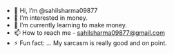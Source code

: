 - 👋 Hi, I’m @sahilsharma09877
- 👀 I’m interested in money.
- 🌱 I’m currently learning to make money.
- 📫 How to reach me - sahilsharma09877@gmail.com
- ⚡ Fun fact: ... My sarcasm is really good and on point.

<!---
sahilsharma09877/sahilsharma09877 is a ✨ special ✨ repository because its `README.md` (this file) appears on your GitHub profile.
You can click the Preview link to take a look at your changes.
--->
